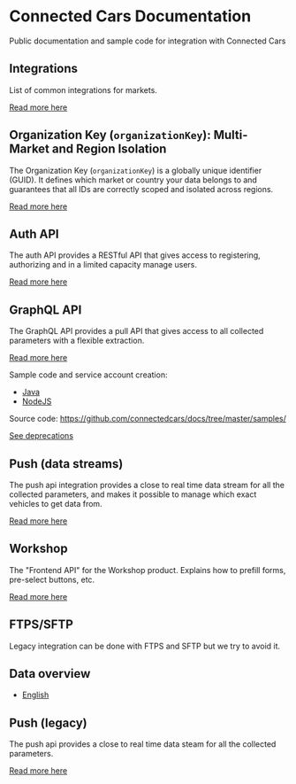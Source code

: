 # Connected Cars Documentation

Public documentation and sample code for integration with Connected Cars

## Integrations

List of common integrations for markets.

[Read more here](./integrations/intro)

## Organization Key (`organizationKey`): Multi-Market and Region Isolation

The Organization Key (`organizationKey`) is a globally unique identifier (GUID).
It defines which market or country your data belongs to and guarantees that all IDs are correctly scoped and isolated across regions. 

[Read more here](./multi-market-integrations.md)


## Auth API

The auth API provides a RESTful API that gives access to registering, authorizing and in a limited capacity manage users.

[Read more here](./auth-api.md)

## GraphQL API

The GraphQL API provides a pull API that gives access to all collected parameters with a flexible extraction.

[Read more here](https://api.connectedcars.io/graphql/graphiql/)

Sample code and service account creation:

* [Java](./samples/java/full-example/README.md)
* [NodeJS](./samples/node/README.md)

Source code: https://github.com/connectedcars/docs/tree/master/samples/

[See deprecations](./api-deprecations.md)

## Push (data streams)

The push api integration provides a close to real time data stream for all the collected parameters, and makes it possible to manage which exact vehicles to get data from.

[Read more here](./push-v2.md)

## Workshop

The "Frontend API" for the Workshop product. Explains how to prefill forms, pre-select buttons, etc.

[Read more here](./workshop.md)

## FTPS/SFTP

Legacy integration can be done with FTPS and SFTP but we try to avoid it.

## Data overview

* [English](./data-overview/english.md)

## Push (legacy)

The push api provides a close to real time data steam for all the collected parameters.

[Read more here](./push.md)
